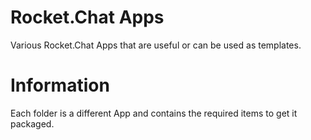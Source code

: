 # Rocket.Chat Apps
Various Rocket.Chat Apps that are useful or can be used as templates.

# Information
Each folder is a different App and contains the required items to get it packaged.
